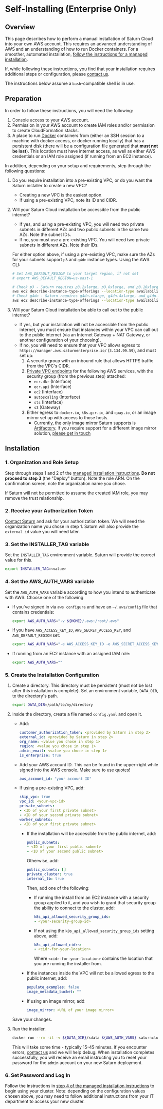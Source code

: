 # Self-Installing (Enterprise Only)

## Overview

This page describes how to perform a manual installation of Saturn Cloud into your own AWS account. This requires an advanced understanding of AWS and an understanding of how to run Docker containers. For a smoother, automated installation, [follow the instructions for a managed installation](/docs/using-saturn-cloud/enterprise/installation/).

If, while following these instructions, you find that your installation requires additional steps or configuration, please [contact us](/docs/reporting-problems/).

The instructions below assume a `bash`-compatible shell is in use.

## Preparation

In order to follow these instructions, you will need the following:

1. Console access to your AWS account.
2. Permission in your AWS account to create IAM roles and/or permission to create CloudFormation stacks.
3. A place to run [Docker](https://www.docker.com/) containers from (either an SSH session to a machine with docker access, or docker running locally) that has a persistent disk (there will be a configuration file generated that **must not be lost**). This location must have internet access, as well as either AWS credentials or an IAM role assigned (if running from an EC2 instance).

In addition, depending on your setup and requirements, step through the following questions:

1. Do you require installation into a pre-existing VPC, or do you want the Saturn installer to create a new VPC?
    * Creating a new VPC is the easiest option.
    * If using a pre-existing VPC, note its ID and CIDR.
2. Will your Saturn Cloud installation be accessible from the public internet?
    * If yes, and using a pre-existing VPC, you will need two private subnets in different AZs and two public subnets in the same two AZs. Note the subnet IDs.
    * If no, you must use a pre-existing VPC. You will need two private subnets in different AZs. Note their IDs.

    For either option above, if using a pre-existing VPC, make sure the AZs for your subnets support `p3` and `g4dn` instance types. Using the AWS CLI:
    
    ```sh
    # Set AWS_DEFAULT_REGION to your target region, if not set
    # export AWS_DEFAULT_REGION=us-east-1

    # Check p3 - Saturn requires p3.2xlarge, p3.8xlarge, and p3.16xlarge to be available
    aws ec2 describe-instance-type-offerings --location-type availability-zone --filters Name=instance-type,Values=p3*
    # Check g4dn - Saturn requires g4dn.xlarge, g4dn.4xlarge, and g4dn.8xlarge to be available
    aws ec2 describe-instance-type-offerings --location-type availability-zone --filters Name=instance-type,Values=g4dn*
    ```
3. Will your Saturn Cloud installation be able to call out to the public internet?
    * If yes, but your installation will not be accessible from the public internet, you must ensure that instances within your VPC can call out to the public internet (via an Internet Gateway + NAT Gateway, or another configuration of your choosing).
    * If no, you will need to ensure that your VPC allows egress to `https://manager.aws.saturnenterprise.io/` (`3.134.99.59`), and must set up:
        1. A security group with an inbound rule that allows HTTPS traffic from the VPC's CIDR.
        2. [Private VPC endpoints](https://docs.aws.amazon.com/vpc/latest/privatelink/vpc-endpoints.html) for the following AWS services, with the security group (from the previous step) attached:
            * `ecr.dkr` (Interface)
            * `ecr.api` (Interface)
            * `ec2` (Interface)
            * `autoscaling` (Interface)
            * `sts` (Interface)
            * `s3` (Gateway)
        3. Either egress to `docker.io`, `k8s.gcr.io`, and `quay.io`, or an image mirror set up with access to those hosts.
            * Currently, the only image mirror Saturn supports is [Artifactory](https://jfrog.com/artifactory/). If you require support for a different image mirror solution, [please get in touch](/docs/reporting-problems/)

## Installation

### 1. Organization and Role Setup
Step through steps 1 and 2 of the [managed installation instructions](/docs/using-saturn-cloud/enterprise/installation/). **Do not proceed to step 3** (the "Deploy" button). Note the role ARN. On the confirmation screen, note the organization name you chose.

If Saturn will not be permitted to assume the created IAM role, you may remove the trust relationship.

### 2. Receive your Authorization Token
[Contact Saturn](/docs/reporting-problems/) and ask for your authorization token. We will need the organization name you chose in step 1. Saturn will also provide the `external_id` value you will need later.

### 3. Set the INSTALLER_TAG variable
Set the `INSTALLER_TAG` environment variable. Saturn will provide the correct value for this.

```sh
export INSTALLER_TAG=<value>
```

### 4. Set the AWS_AUTH_VARS variable
Set the `AWS_AUTH_VARS` variable according to how you intend to authenticate with AWS. Choose one of the following:

* If you've signed in via `aws configure` and have an `~/.aws/config` file that contains credentials:
    ```sh
    export AWS_AUTH_VARS="-v ${HOME}/.aws:/root/.aws"
    ```
* If you have `AWS_ACCESS_KEY_ID`, `AWS_SECRET_ACCESS_KEY`, and `AWS_DEFAULT_REGION` set:
    ```sh
    export AWS_AUTH_VARS="-e AWS_ACCESS_KEY_ID -e AWS_SECRET_ACCESS_KEY -e AWS_DEFAULT_REGION"
    ```
* If running from an EC2 instance with an assigned IAM role:
    ```sh
    export AWS_AUTH_VARS=""
    ```

### 5. Create the Installation Configuration

1. Create a directory. This directory must be persistent (must not be lost after this installation is complete). Set an environment variable, `DATA_DIR`, to the directory's path.

    ```sh
    export DATA_DIR=/path/to/my/directory
    ```

2. Inside the directory, create a file named `config.yaml` and open it.
    * Add:
        ```yaml
        customer_authorization_token: <provided by Saturn in step 2>
        external_id: <provided by Saturn in step 2>
        org_name: <value you chose in step 1>
        region: <value you chose in step 1>
        admin_email: <value you chose in step 1>
        is_enterprise: true
        ```
    * Add your AWS account ID. This can be found in the upper-right while signed into the AWS console. Make sure to use quotes!
        ```yaml
        aws_account_id: "your account ID"
        ```
    * If using a pre-existing VPC, add:
        ```yaml
        skip_vpc: true
        vpc_id: <your-vpc-id>
        private_subnets:
        - <ID of your first private subnet>
        - <ID of your second private subnet>
        worker_subnets:
        - <ID of your first private subnet>
        ```
        * If the installation will be accessible from the public internet, add:
            ```yaml
            public_subnets:
            - <ID of your first public subnet>
            - <ID of your second public subnet>
            ```

            Otherwise, add:
            ```yaml
            public_subnets: []
            private_cluster: true
            internal_lb: true
            ```

            Then, add one of the following:
            * If running the install from an EC2 instance with a security group applied to it, and you wish to grant that security group the ability to connect to the cluster, add:
                ```yaml
                k8s_api_allowed_security_group_ids:
                - <your-security-group-id>
                ```
            * If not using the `k8s_api_allowed_security_group_ids` setting above, add:
                ```yaml
                k8s_api_allowed_cidrs:
                - <cidr-for-your-location>
                ```
                Where `<cidr-for-your-location>` contains the location that you are running the installer from.
        * If the instances inside the VPC will not be allowed egress to the public internet, add:
            ```yaml
            populate_examples: false
            image_metadata_bucket: ""
            ```
        * If using an image mirror, add:
            ```yaml
            image_mirror: <URL of your image mirror>
            ```
    Save your changes.

3. Run the installer.

    ```sh
    docker run --rm -it -v ${DATA_DIR}/sdata ${AWS_AUTH_VARS} saturncloud/saturn-aws:${INSTALLER_TAG} python saturn_aws/scripts/main.py install
    ```

    This will take some time - typically 15-45 minutes. If you encounter errors, [contact us](/docs/reporting-problems/) and we will help debug. When installation completes successfully, you will receive an email instructing you to reset your password for the `admin` account on your new Saturn deployment.

### 6. Set Password and Log In
Follow the instructions in [step 4 of the managed installation instructions](/docs/using-saturn-cloud/enterprise/installation/#step-4-log-in-to-your-saturn-cloud-installation) to begin using your cluster. Note: depending on the configuration values chosen above, you may need to follow additional instructions from your IT department to access your new cluster.
